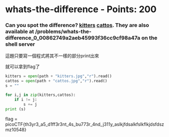  
# whats-the-difference - Points: 200

### Can you spot the difference? [kitters](https://2019shell1.picoctf.com/static/473cf765877f28edf95140f90cd76b59/kitters.jpg) [cattos](https://2019shell1.picoctf.com/static/473cf765877f28edf95140f90cd76b59/cattos.jpg). They are also available at /problems/whats-the-difference_0_00862749a2aeb45993f36cc9cf98a47a on the shell server

這題只要寫一個程式將其不一樣的部分print出來

就可以拿到flag了

```python
kitters = open(path + "kitters.jpg","r").read()
cattos = open(path + "cattos.jpg","r").read()
s = ""

for i,j in zip(kitters,cattos):
    if i != j:
        s += j
print (s)

```
flag = picoCTF{th3yr3_a5_d1ff3r3nt_4s_bu773r_4nd_j311y_aslkjfdsalkfslkflkjdsfdszmz10548}

